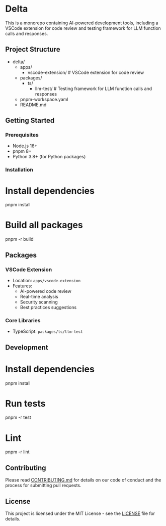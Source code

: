 # Delta

This is a monorepo containing AI-powered development tools, including a VSCode extension for code review and testing framework for LLM function calls and responses.

## Project Structure

- delta/
  - apps/
    - vscode-extension/ # VSCode extension for code review
  - packages/
    - ts/
      - llm-test/ # Testing framework for LLM function calls and responses
  - pnpm-workspace.yaml
  - README.md

## Getting Started

### Prerequisites

- Node.js 16+
- pnpm 8+
- Python 3.8+ (for Python packages)

### Installation

# Install dependencies

pnpm install

# Build all packages

pnpm -r build

## Packages

### VSCode Extension

- Location: `apps/vscode-extension`
- Features:
  - AI-powered code review
  - Real-time analysis
  - Security scanning
  - Best practices suggestions

### Core Libraries

- TypeScript: `packages/ts/llm-test`

## Development

# Install dependencies

pnpm install

# Run tests

pnpm -r test

# Lint

pnpm -r lint

## Contributing

Please read [CONTRIBUTING.md](apps/vscode-extension/CONTRIBUTING.md) for details on our code of conduct and the process for submitting pull requests.

## License

This project is licensed under the MIT License - see the [LICENSE](apps/vscode-extension/LICENSE) file for details.
